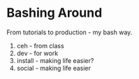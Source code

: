 # Bashing Around

From tutorials to production - my bash way.

1. ceh - from class
1. dev - for work
1. install - making life easier?
1. social - making life easier